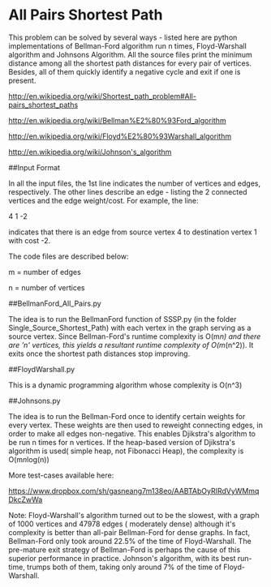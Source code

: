 All Pairs Shortest Path
======================

This problem can be solved by several ways - listed here are python implementations of Bellman-Ford algorithm run n times, Floyd-Warshall algorithm and Johnsons Algorithm. All the source files print the minimum distance among all the shortest path distances for every pair of vertices. Besides, all of them quickly identify a negative cycle and exit if one is present. 

http://en.wikipedia.org/wiki/Shortest_path_problem#All-pairs_shortest_paths

http://en.wikipedia.org/wiki/Bellman%E2%80%93Ford_algorithm

http://en.wikipedia.org/wiki/Floyd%E2%80%93Warshall_algorithm

http://en.wikipedia.org/wiki/Johnson's_algorithm

##Input Format

In all the input files, the 1st line indicates the number of vertices and edges, respectively. The other lines describe an edge - listing the 2 connected vertices and the edge weight/cost. For example, the line:

4 1 -2

indicates that there is an edge from source vertex 4 to destination vertex 1 with cost -2. 


The code files are described below:

m = number of edges

n = number of vertices

##BellmanFord_All_Pairs.py

The idea is to run the BellmanFord function of SSSP.py (in the folder Single_Source_Shortest_Path) with each vertex in the graph serving as a source vertex. Since Bellman-Ford's runtime complexity is O(m*n) and there are 'n' vertices, this yields a resultant runtime complexity of O(m*(n^2)). It exits once the shortest path distances stop improving. 

##FloydWarshall.py

This is a dynamic programming algorithm whose complexity is O(n^3)

##Johnsons.py

The idea is to run the Bellman-Ford once to identify certain weights for every vertex. These weights are then used to reweight connecting edges, in order to make all edges non-negative. This enables Djikstra's algorithm to be run n times for n vertices. If the heap-based version of Djikstra's algorithm is used( simple heap, not Fibonacci Heap), the complexity is O(m*n*log(n))


More test-cases available here:

https://www.dropbox.com/sh/gasneang7m138eo/AABTAbOyRIRdVyWMmqDkcZwWa

Note: 
Floyd-Warshall's algorithm turned out to be the slowest, with a graph of 1000 vertices and 47978 edges ( moderately dense)  although it's complexity is better than all-pair Bellman-Ford for dense graphs. In fact, Bellman-Ford only took around 22.5% of the time of Floyd-Warshall. The pre-mature exit strategy of Bellman-Ford is perhaps the cause of this superior performance in practice. Johnson's algorithm, with its best run-time, trumps both of them, taking only around 7% of the time of Floyd-Warshall.
